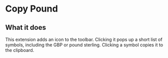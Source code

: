 # Copy Pound

## What it does ##

This extension adds an icon to the toolbar. Clicking it pops up a short list of
symbols, including the GBP or pound sterling. Clicking a symbol copies it to
the clipboard.
